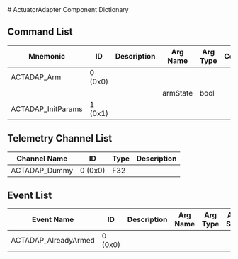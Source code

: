 <title>ActuatorAdapter Component Dictionary</title>
# ActuatorAdapter Component Dictionary


## Command List

|Mnemonic|ID|Description|Arg Name|Arg Type|Comment
|---|---|---|---|---|---|
|ACTADAP_Arm|0 (0x0)|| | |   
| | | |armState|bool||                    
|ACTADAP_InitParams|1 (0x1)|| | |   

## Telemetry Channel List

|Channel Name|ID|Type|Description|
|---|---|---|---|
|ACTADAP_Dummy|0 (0x0)|F32||

## Event List

|Event Name|ID|Description|Arg Name|Arg Type|Arg Size|Description
|---|---|---|---|---|---|---|
|ACTADAP_AlreadyArmed|0 (0x0)|| | | | |
